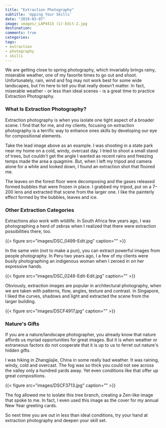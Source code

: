 ```yaml
---
title: "Extraction Photography"
subtitle: 'Upping Your Skills'
date: "2019-03-07"
image: images/_LAP4415 (1)-Edit-2.jpg
destination:
comments: true
categories: 
tags:
- extraction
- photography
- skills
---
```


We are getting close to spring photography, which invariably  brings rainy, miserable weather, one of my favorite times to go out and shoot. Unfortunately, rain, wind and fog may not work best for some wide landscapes, but I’m here to tell you that really doesn’t matter. In fact, miserable weather - or less than ideal scenes - is a great time to practice Extraction Photography.

### What Is Extraction Photography?

Extraction photography is when you isolate one tight aspect of a broader scene. I find that for me, and my clients, focusing on extraction photography is a terrific way to enhance ones skills by developing our eye for compositional elements. 

Take the lead image above as an example. I was shooting in a state park near my home on a cold, windy, overcast day. I tried to shoot a small stand of trees, but couldn't get the angle I wanted as recent rains and freezing temps made the area a quagmire. But, when I left my tripod and camera alone for a while and looked down, I found an extraction shot that floored me. 

The leaves on the forest floor were decomposing and the gases released formed bubbles that were frozen in place. I grabbed  my tripod, put on a 7–200 lens and extracted that scene from the larger one. I like the painterly effect formed by the bubbles, leaves and ice. 


### Other Extraction Categories

Extractions also work with wildlife. In South Africa few years ago, I was photographing a herd of zebras when I realized that there were extraction possibilities there, too. 

{{< figure src="images/DSC_0499-Edit.jpg" caption="" >}}

In the same vein (not to make a pun), you can extract powerful images from people photography. In Peru two years ago, I a few of my clients were busily photographing an indigenous woman when I zeroed in on her expressive hands. 

{{< figure src="images/DSC_0248-Edit-Edit.jpg" caption="" >}}

Obviously, extraction images are popular in architectural photography, when we are taken with patterns, flow, angles, texture and contrast. In Singapore, I liked the curves, shadows and light and extracted the scene from the larger building. 

{{< figure src="images/DSCF4917.jpg" caption="" >}}


### Nature's Gifts

If you are a nature/landscape photographer, you already know that nature affords us myriad opportunities for great images. But it is when weather or extraneous factors do not cooperate that it is up to us to ferret out nature's hidden gifts. 

I was hiking in Zhangjiajie, China in some really bad weather. It was raining, windy, cold and overcast. The fog was so thick you could not see across the valley only a hundred yards away. Yet even conditions like that offer up great compositions. 

{{< figure src="images/DSCF3713.jpg" caption="" >}}

The fog allowed me to isolate this tree branch, creating a Zen-like image that spoke to me. In fact, I even used this image as the cover for my annual New Year greeting cards. 

So next time you are out in less than ideal conditions, try your hand at extraction photography and deepen your skill set. 